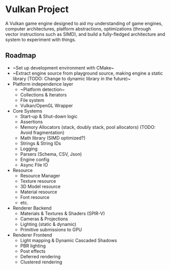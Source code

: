 # Vulkan Project
A Vulkan game engine designed to aid my understanding of game engines, computer architectures, platform abstractions, optimizations (through vector instructions such as SIMD), and build a fully-fledged architecture and system to experiment with things.

## Roadmap
- ~Set up development environment with CMake~
- ~Extract engine source from playground source, making engine a static library (TODO: Change to dynamic library in the future)~
- Platform independence layer
  - ~Platform detection~
  - Collections & Iterators
  - File system
  - Vulkan/OpenGL Wrapper
- Core Systems
  - Start-up & Shut-down logic
  - Assertions
  - Memory Allocators (stack, doubly stack, pool allocators) (TODO: Avoid fragmentation)
  - Math library (SIMD optimized?)
  - Strings & String IDs
  - Logging
  - Parsers (Schema, CSV, Json)
  - Engine config
  - Async File IO
- Resource
  - Resource Manager
  - Texture resource
  - 3D Model resource
  - Material resource
  - Font resource
  - etc.
- Renderer Backend
  - Materials & Textures & Shaders (SPIR-V)
  - Cameras & Projections
  - Lighting (static & dynamic)
  - Primitive submissions to GPU
- Renderer Frontend
  - Light mapping & Dynamic Cascaded Shadows
  - PBR lighting
  - Post effects
  - Deferred rendering
  - Clustered rendering
